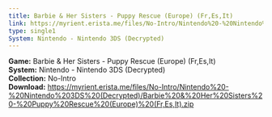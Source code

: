 ```yaml
---
title: Barbie & Her Sisters - Puppy Rescue (Europe) (Fr,Es,It)
link: https://myrient.erista.me/files/No-Intro/Nintendo%20-%20Nintendo%203DS%20(Decrypted)/Barbie%20&%20Her%20Sisters%20-%20Puppy%20Rescue%20(Europe)%20(Fr,Es,It).zip
type: single1
System: Nintendo - Nintendo 3DS (Decrypted)
---
```

<b>Game:</b> Barbie & Her Sisters - Puppy Rescue (Europe) (Fr,Es,It)<br>
<b>System:</b> Nintendo - Nintendo 3DS (Decrypted)<br>
<b>Collection:</b> No-Intro<br>
<b>Download:</b> https://myrient.erista.me/files/No-Intro/Nintendo%20-%20Nintendo%203DS%20(Decrypted)/Barbie%20&%20Her%20Sisters%20-%20Puppy%20Rescue%20(Europe)%20(Fr,Es,It).zip